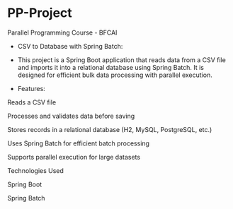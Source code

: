 # PP-Project
Parallel Programming Course - BFCAI

* CSV to Database with Spring Batch:

- This project is a Spring Boot application that reads data from a CSV file and imports it into a relational database using Spring Batch. 
 It is designed for efficient bulk data processing with parallel execution.

- Features:

Reads a CSV file 

Processes and validates data before saving

Stores records in a relational database (H2, MySQL, PostgreSQL, etc.)

Uses Spring Batch for efficient batch processing

Supports parallel execution for large datasets


Technologies Used

Spring Boot

Spring Batch
